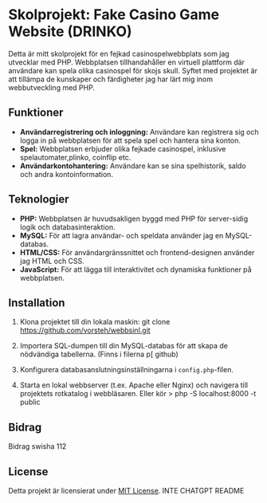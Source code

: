 # Skolprojekt: Fake Casino Game Website (DRINKO)

Detta är mitt skolprojekt för en fejkad casinospelwebbplats som jag utvecklar med PHP. Webbplatsen tillhandahåller en virtuell plattform där användare kan spela olika casinospel för skojs skull. Syftet med projektet är att tillämpa de kunskaper och färdigheter jag har lärt mig inom webbutveckling med PHP.

## Funktioner

- **Användarregistrering och inloggning:** Användare kan registrera sig och logga in på webbplatsen för att spela spel och hantera sina konton.
- **Spel:** Webbplatsen erbjuder olika fejkade casinospel, inklusive spelautomater,plinko, coinflip etc.
- **Användarkontohantering:** Användare kan se sina spelhistorik, saldo och andra kontoinformation.

## Teknologier

- **PHP:** Webbplatsen är huvudsakligen byggd med PHP för server-sidig logik och databasinteraktion.
- **MySQL:** För att lagra användar- och speldata använder jag en MySQL-databas.
- **HTML/CSS:** För användargränssnittet och frontend-designen använder jag HTML och CSS.
- **JavaScript:** För att lägga till interaktivitet och dynamiska funktioner på webbplatsen.

## Installation

1. Klona projektet till din lokala maskin:
git clone https://github.com/vorsteh/webbsinl.git

2. Importera SQL-dumpen till din MySQL-databas för att skapa de nödvändiga tabellerna. (Finns i filerna p[ github)

3. Konfigurera databasanslutningsinställningarna i `config.php`-filen.

4. Starta en lokal webbserver (t.ex. Apache eller Nginx) och navigera till projektets rotkatalog i webbläsaren. Eller kör > php -S localhost:8000 -t public


## Bidrag

Bidrag swisha 112

## License

Detta projekt är licensierat under [MIT License](LICENSE).
INTE CHATGPT README

